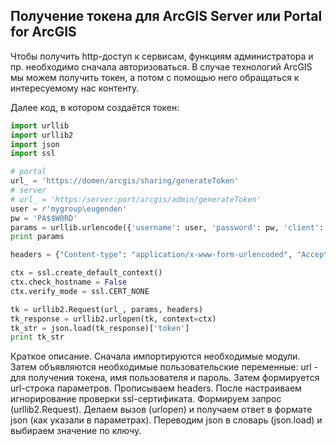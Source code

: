 ## Получение токена для ArcGIS Server или Portal for ArcGIS

Чтобы получить http-доступ к сервисам, функциям администратора и пр. необходимо сначала авторизоваться. В случае технологий ArcGIS мы можем получить токен, а потом с помощью него обращаться к интересуемому нас контенту.

Далее код, в котором создаётся токен:

```python
import urllib
import urllib2
import json
import ssl

# portal
url_ = 'https://domen/arcgis/sharing/generateToken'
# server
# url_ = 'https:/server:port/arcgis/admin/generateToken'
user = r'mygroup\eugenden'
pw = 'PA$$W0RD'
params = urllib.urlencode({'username': user, 'password': pw, 'client': 'requestip', 'f': 'json'})
print params

headers = {"Content-type": "application/x-www-form-urlencoded", "Accept": "text/plain"}

ctx = ssl.create_default_context()
ctx.check_hostname = False
ctx.verify_mode = ssl.CERT_NONE

tk = urllib2.Request(url_, params, headers)
tk_response = urllib2.urlopen(tk, context=ctx)
tk_str = json.load(tk_response)['token']
print tk_str
```

Краткое описание. 
Сначала импортируются необходимые модули. Затем объявляются необходимые пользовательские переменные: url - для получения токена, имя пользователя и пароль. Затем формируется url-строка параметров. Прописываем headers. После настраиваем игнорирование проверки ssl-сертификата. Формируем запрос (urllib2.Request). Делаем вызов (urlopen) и получаем ответ в формате json (как указали в параметрах). Переводим json в словарь (json.load) и выбираем значение по ключу.
